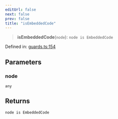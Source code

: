 ```yaml
---
editUrl: false
next: false
prev: false
title: "isEmbeddedCode"
---
```


> **isEmbeddedCode**(`node`): `node is EmbeddedCode`

Defined in: [guards.ts:154](https://github.com/rcs-agents/rcs-lang/blob/2c0291a4209143052b64b2c6ec7573ef29bacea2/packages/ast/src/guards.ts#L154)

## Parameters

### node

`any`

## Returns

`node is EmbeddedCode`
